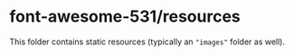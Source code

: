 # font-awesome-531/resources

This folder contains static resources (typically an `"images"` folder as well).
